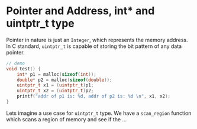 
# Pointer and Address, int* and uintptr_t type
Pointer in nature is just an `Integer`, which represents the memory address.
In C standard, `uintptr_t` is capable of storing the bit pattern of any
data pointer.

```c
// demo
void test() {
    int* p1 = malloc(sizeof(int));
    double* p2 = malloc(sizeof(double));
    uintptr_t x1 = (uintptr_t)p1;
    uintptr_t x2 = (uintptr_t)p2;
    printf("addr of p1 is: %d, addr of p2 is: %d \n", x1, x2);
}

```

Lets imagine a use case for `uintptr_t` type. We have a `scan_region` function
which scans a region of memory and see if the ...

# 


